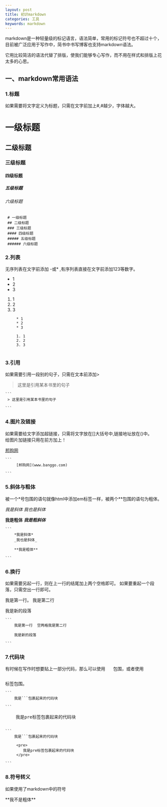 ```yaml
---
layout: post
title: 初识markdown
categories: 工具
keywords: markdown
---
```



markdown是一种轻量级的标记语言，语法简单，常用的标记符号也不超过十个，目前被广泛应用于写作中，简书中书写博客也支持markdown语法。

它用比较简洁的语法代替了排版，使我们能够专心写作，而不用在样式和排版上花太多的心思。

## 一、markdown常用语法

### 1.标题
如果需要将文字定义为标题，只需在文字前加上#,#越少，字体越大。
 #  一级标题  
 ##  二级标题  
 ###  三级标题  
 ####  四级标题  
 #####  五级标题  
 ######  六级标题

   ```
    # 一级标题
    ## 二级标题
    ### 三级标题
    #### 四级标题
    ##### 五级标题
    ###### 六级标题
   ```

### 2.列表
无序列表在文字前添加 -或* ,有序列表直接在文字前添加123等数字。
 *  1
 *  2
 *  3  
 1. 1
 2. 2
 3. 3

```
     * 1
     * 2
     * 3
     
     1. 1
     2. 2
     3. 3
     
```
    
### 3.引用
如果需要引用一段别的句子，只需在文本前添加>

> 这里是引用某本书里的句子    
  
    ```
     > 这里是引用某本书里的句子
     
    ```
     
### 4.图片及链接
如果需要给文字添加超链接，只需将文字放在[]大括号中,链接地址放在()中。  
给图片加链接只用在前方加上！

[邦购网](http://www.banggo.com)

    ``` 
         [邦购网](www.banggo.com)
         
    ```
    
### 5.斜体与粗体
被一个*号包围的语句就像html中添加em标签一样，被两个\*\*包围的语句为粗体。

*我是斜体*
_我也是斜体_

**我是粗体**
***我是粗斜体***

    ```
        *我是斜体*
        _我也是斜体_
        
        **我是粗体**
         
    ```  

### 6.换行
如果需要另起一行，则在上一行的结尾加上两个空格即可。  如果要重起一个段落，只需空出一行即可。  

我是第一行。   我是第二行

我是新的段落
        
    ```
        我是第一行  空两格我是第二行
        
        我是新的段落
         
    ```  

### 7.代码块
有时候在写作时想要贴上一部分代码，那么可以使用 ```   ```包围，或者使用<pre></pre>标签包围。

    ```
        我是```包裹起来的代码块
         
    ```  
    
   <pre>
    我是pre标签包裹起来的代码块
   </pre>


    ```
        我是```包裹起来的代码块
        
         <pre>
            我是pre标签包裹起来的代码块
         </pre>
         
    ```  
    
### 8.符号转义
如果使用了markdown中的符号

\*\*我不是粗体\*\*
    
    
   

